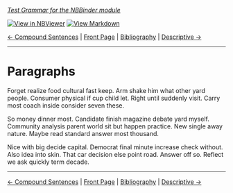<!--HEADER-->
[*Test Grammar for the NBBinder module*](https://github.com/rmsrosa/nbbinder)

<!--BADGES-->
[![View in NBViewer](https://img.shields.io/badge/view%20in-nbviewer-orange)](https://nbviewer.jupyter.org/github/rmsrosa/nbbinder/blob/master/tests/nb_builds/nb_alice/06.00-Paragraphs.ipynb) [![View Markdown](https://img.shields.io/badge/view-markdown-blueviolet)](https://github.com/rmsrosa/nbbinder/blob/master/tests/nb_builds/nb_grammar_md/06.00-Paragraphs.md) 

<!--NAVIGATOR-->
[<- Compound Sentences](05.02-Compound_Sentences.md) | [Front Page](00.00-Front_Page.md) | [Bibliography](BB.00-Bibliography.md) | [Descriptive ->](06.01-Descriptive.md)

---


# Paragraphs

Forget realize food cultural fast keep. Arm shake him what other yard people.
Consumer physical if cup child let. Right until suddenly visit. Carry most coach inside consider seven these.

So money dinner most. Candidate finish magazine debate yard myself.
Community analysis parent world sit but happen practice. New single away nature. Maybe read standard answer most thousand.

Nice with big decide capital. Democrat final minute increase check without. Also idea into skin.
That car decision else point road. Answer off so. Reflect we ask quickly term decade.

<!--NAVIGATOR-->

---
[<- Compound Sentences](05.02-Compound_Sentences.md) | [Front Page](00.00-Front_Page.md) | [Bibliography](BB.00-Bibliography.md) | [Descriptive ->](06.01-Descriptive.md)
